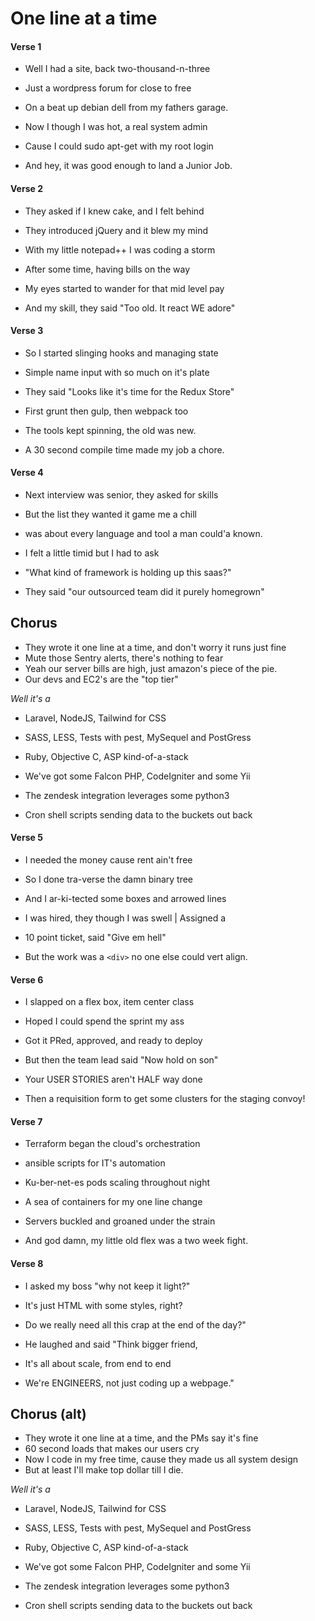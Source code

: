 # One line at a time

#### Verse 1
* Well I had a site, back two-thousand-n-three
* Just a wordpress forum for close to free 
* On a beat up debian dell from my fathers garage.

* Now I though I was hot, a real system admin
* Cause I could sudo apt-get with my root login
* And hey, it was good enough to land a Junior Job.

#### Verse 2
* They asked if I knew cake, and I felt behind
* They introduced jQuery and it blew my mind
* With my little notepad++ I was coding a storm

* After some time, having bills on the way
* My eyes started to wander for that mid level pay
* And my skill, they said "Too old. It react WE adore"

#### Verse 3
* So I started slinging hooks and managing state
* Simple name input with so much on it's plate
* They said "Looks like it's time for the Redux Store"

* First grunt then gulp, then webpack too
* The tools kept spinning, the old was new.
* A 30 second compile time made my job a chore.

#### Verse 4
* Next interview was senior, they asked for skills
* But the list they wanted it game me a chill
* was about every language and tool a man could'a known.

* I felt a little timid but I had to ask
* "What kind of framework is holding up this saas?"
* They said "our outsourced team did it purely homegrown"

## Chorus
* They wrote it one line at a time, and don't worry it runs just fine
* Mute those Sentry alerts, there's nothing to fear
* Yeah our server bills are high, just amazon's piece of the pie.
* Our devs and EC2's are the "top tier"

*Well it's a*

* Laravel, NodeJS, Tailwind for CSS
* SASS, LESS, Tests with pest, MySequel and PostGress
* Ruby, Objective C, ASP kind-of-a-stack

* We've got some Falcon PHP, CodeIgniter and some Yii
* The zendesk integration leverages some python3
* Cron shell scripts sending data to the buckets out back 

#### Verse 5
* I needed the money cause rent ain't free
* So I done tra-verse the damn binary tree
* And I ar-ki-tected some boxes and arrowed lines

* I was hired, they though I was swell | Assigned a 
* 10 point ticket, said "Give em hell"
* But the work was a `<div>` no one else could vert align.

#### Verse 6
* I slapped on a flex box, item center class
* Hoped I could spend the sprint my ass
* Got it PRed, approved, and ready to deploy

* But then the team lead said "Now hold on son"
* Your USER STORIES aren't HALF way done
* Then a requisition form to get some clusters for the staging convoy!

#### Verse 7
* Terraform began the cloud's orchestration
* ansible scripts for IT's automation
* Ku-ber-net-es pods scaling throughout night

* A sea of containers for my one line change
* Servers buckled and groaned under the strain
* And god damn, my little old flex was a two week fight.

#### Verse 8
* I asked my boss "why not keep it light?"
* It's just HTML with some styles, right?
* Do we really need all this crap at the end of the day?"

* He laughed and said "Think bigger friend,
* It's all about scale, from end to end
* We're ENGINEERS, not just coding up a webpage."

## Chorus (alt)
* They wrote it one line at a time, and the PMs say it's fine
* 60 second loads that makes our users cry
* Now I code in my free time, cause they made us all system design
* But at least I'll make top dollar till I die.

*Well it's a*

* Laravel, NodeJS, Tailwind for CSS
* SASS, LESS, Tests with pest, MySequel and PostGress
* Ruby, Objective C, ASP kind-of-a-stack

* We've got some Falcon PHP, CodeIgniter and some Yii
* The zendesk integration leverages some python3
* Cron shell scripts sending data to the buckets out back 
